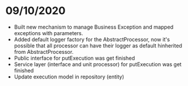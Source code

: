 # 09/10/2020

- Built new mechanism to manage Business Exception and mapped exceptions with parameters.
- Added default logger factory for the AbstractProcessor, now it's possible that all processor can have their logger as default hinherited from AbstractProcessor.
- Public interface for putExecution was get finished
- Service layer (interface and unit processor) for putExecution was get finished
- Update execution model in repository (entity)
